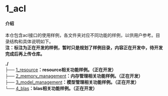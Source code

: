 # 1_acl

#### 介绍
本仓包含acl接口的使用样例，各文件夹对应不同功能的样例，以供用户参考。目录结构和具体说明如下。   
**注：标注为正在开发的样例，暂时只是规划了样例目录，内容正在开发中，待开发完成后再上传仓库。**

**./**   
├── [1_resource](./1_resource)**：resource相关功能样例。（正在开发）**      
├── [2_memory_management](./2_memory_management)**：内存管理相关功能样例。（正在开发）**    
├── [3_model_management](./3_model_management)**：模型管理相关功能样例。（正在开发）**       
└── [4_blas](./5_blas)**：blas相关功能样例。（正在开发）**    



